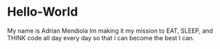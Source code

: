 # Hello-World
My name is Adrian Mendiola
Im making it my mission to EAT, SLEEP, and THINK code all day every day so that i can become the best I can.

